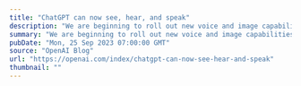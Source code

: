 ```yaml
---
title: "ChatGPT can now see, hear, and speak"
description: "We are beginning to roll out new voice and image capabilities in ChatGPT. They offer a new, more intuitive type of interface by allowing you to have a voice conversation or show ChatGPT what you’re talking about."
summary: "We are beginning to roll out new voice and image capabilities in ChatGPT. They offer a new, more intuitive type of interface by allowing you to have a voice conversation or show ChatGPT what you’re talking about."
pubDate: "Mon, 25 Sep 2023 07:00:00 GMT"
source: "OpenAI Blog"
url: "https://openai.com/index/chatgpt-can-now-see-hear-and-speak"
thumbnail: ""
---
```


